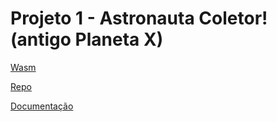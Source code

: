 # Projeto 1 - Astronauta Coletor! (antigo Planeta X)

[Wasm](projeto1/helloworld.html)

[Repo](https://github.com/AlphabetGraphics/abcg/tree/e134a0d8330ed9eb4e3a7fff7e6f2d76b002306a/examples/projeto1)

[Documentação](projeto1/README.md)